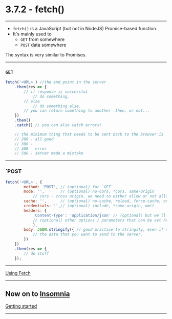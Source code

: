 # 3.7.2 - fetch()

---

- `fetch()` is a JavaScript (but not in NodeJS) Promise-based function.
- It's mainly used to
    - `GET` from somewhere
    - `POST` data somewhere

The syntax is very similar to Promises.

---

### `GET`

```js
fetch('<URL>') //the end point in the server
    .then(res => {
        // if response is successful
            // do something.
        // else
            // do something else.
        // you can return something to another .then, or not...
    })
    .then()
    .catch() // you can also catch errors!

    // the minimum thing that needs to be sent back to the browser is 'status.()'
    // 200 - all good
    // 300 - 
    // 400 - error
    // 500 - server made a mistake
```

---

### `POST

```js
fetch('<URL>', {
        method: 'POST', // (optional) for `GET`
        mode: '',       // (optional) no-cors, *cors, same-origin
            // cors - cross origin, we need to either allow or not allow it
        cache: '',      // (optional) no-cache, reload, force-cache, only-if-cached
        credentials: '',// (optional) include, *same-origin, omit
        headers: {
            'Content-Type': 'application/json' // (optional) but we'll use it.
            // (optional) other options / parameters that can be set here.
            },
        body: JSON.stringify({ // good practice to stringify, even if not always required.
            // the data that you want to send to the server.
        })
    })
    .then(res => {
        // do stuff
    });
```

---

[Using Fetch](https://developer.mozilla.org/en-US/docs/Web/API/Fetch_API/Using_Fetch)

---

## Now on to [Insomnia](https://insomnia.rest/download/)

[Getting started](https://support.insomnia.rest/category/9-getting-started)

---